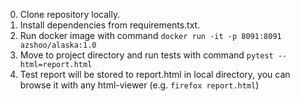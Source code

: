 0. Clone repository locally.
1. Install dependencies from requirements.txt.
2. Run docker image with command `docker run -it -p 8091:8091 azshoo/alaska:1.0`
3. Move to project directory and run tests with command `pytest --html=report.html`
4. Test report will be stored to report.html in local directory, you can browse it with any html-viewer (e.g. `firefox report.html`)